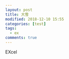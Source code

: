 ```yaml
---
layout: post
title: 大雪
modified: 2018-12-10 15:55
categories: [test]
tags: 
  - ex
comments: true
---
```


EXcel